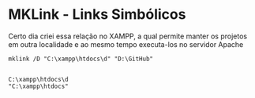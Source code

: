 # MKLink - Links Simbólicos

Certo dia criei essa relação no XAMPP, a qual permite manter os projetos em outra localidade e ao mesmo tempo executa-los no servidor Apache

```
mklink /D "C:\xampp\htdocs\d" "D:\GitHub"


C:\xampp\htdocs\d
"C:\xampp\htdocs"

```